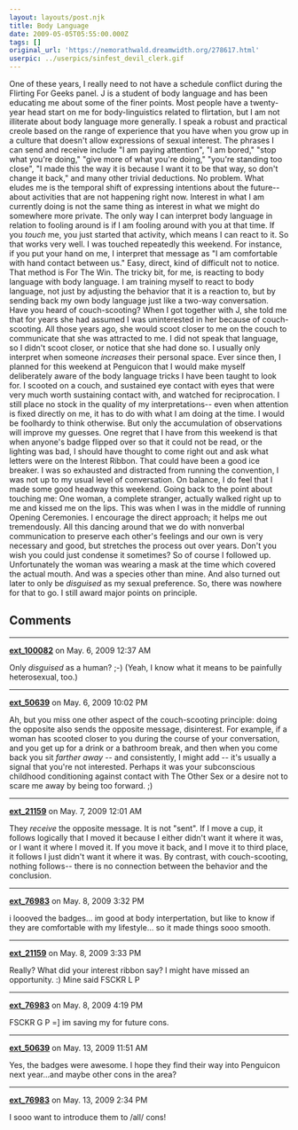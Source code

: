 ```yaml
---
layout: layouts/post.njk
title: Body Language
date: 2009-05-05T05:55:00.000Z
tags: []
original_url: 'https://nemorathwald.dreamwidth.org/278617.html'
userpic: ../userpics/sinfest_devil_clerk.gif
---
```

One of these years, I really need to not have a schedule conflict during the Flirting For Geeks panel. J is a student of body language and has been educating me about some of the finer points. Most people have a twenty-year head start on me for body-linguistics related to flirtation, but I am not illiterate about body language more generally. I speak a robust and practical creole based on the range of experience that you have when you grow up in a culture that doesn't allow expressions of sexual interest. The phrases I can send and receive include "I am paying attention", "I am bored," "stop what you're doing," "give more of what you're doing," "you're standing too close", "I made this the way it is because I want it to be that way, so don't change it back," and many other trivial deductions. No problem. What eludes me is the temporal shift of expressing intentions about the future-- about activities that are not happening right now. Interest in what I am currently doing is not the same thing as interest in what we might do somewhere more private. The only way I can interpret body language in relation to fooling around is if I am fooling around with you at that time. If you _touch_ me, you just started that activity, which means I can react to it. So that works very well. I was touched repeatedly this weekend. For instance, if you put your hand on me, I interpret that message as "I am comfortable with hand contact between us." Easy, direct, kind of difficult not to notice. That method is For The Win. The tricky bit, for me, is reacting to body language with body language. I am training myself to react to body language, not just by adjusting the behavior that it is a reaction to, but by sending back my own body language just like a two-way conversation. Have you heard of couch-scooting? When I got together with J, she told me that for years she had assumed I was uninterested in her because of couch-scooting. All those years ago, she would scoot closer to me on the couch to communicate that she was attracted to me. I did not speak that language, so I didn't scoot closer, or notice that she had done so. I usually only interpret when someone _increases_ their personal space. Ever since then, I planned for this weekend at Penguicon that I would make myself deliberately aware of the body language tricks I have been taught to look for. I scooted on a couch, and sustained eye contact with eyes that were very much worth sustaining contact with, and watched for reciprocation. I still place no stock in the quality of my interpretations-- even when attention is fixed directly on me, it has to do with what I am doing at the time. I would be foolhardy to think otherwise. But only the accumulation of observations will improve my guesses. One regret that I have from this weekend is that when anyone's badge flipped over so that it could not be read, or the lighting was bad, I should have thought to come right out and ask what letters were on the Interest Ribbon. That could have been a good ice breaker. I was so exhausted and distracted from running the convention, I was not up to my usual level of conversation. On balance, I do feel that I made some good headway this weekend. Going back to the point about touching me: One woman, a complete stranger, actually walked right up to me and kissed me on the lips. This was when I was in the middle of running Opening Ceremonies. I encourage the direct approach; it helps me out tremendously. All this dancing around that we do with nonverbal communication to preserve each other's feelings and our own is very necessary and good, but stretches the process out over years. Don't you wish you could just condense it sometimes? So of course I followed up. Unfortunately the woman was wearing a mask at the time which covered the actual mouth. And was a species other than mine. And also turned out later to only be _disguised_ as my sexual preference. So, there was nowhere for that to go. I still award major points on principle.

## Comments

---

**[ext_100082](https://www.dreamwidth.org/users/ext_100082)** on May. 6, 2009 12:37 AM

Only _disguised_ as a human? ;-) (Yeah, I know what it means to be painfully heterosexual, too.)

---

**[ext_50639](https://www.dreamwidth.org/users/ext_50639)** on May. 6, 2009 10:02 PM

Ah, but you miss one other aspect of the couch-scooting principle: doing the opposite also sends the opposite message, disinterest. For example, if a woman has scooted closer to you during the course of your conversation, and you get up for a drink or a bathroom break, and then when you come back you sit _farther away_ -- and consistently, I might add -- it's usually a signal that you're not interested. Perhaps it was your subconscious childhood conditioning against contact with The Other Sex or a desire not to scare me away by being too forward. ;)

---

**[ext_21159](https://www.dreamwidth.org/users/ext_21159)** on May. 7, 2009 12:01 AM

They _receive_ the opposite message. It is not "sent". If I move a cup, it follows logically that I moved it because I either didn't want it where it was, or I want it where I moved it. If you move it back, and I move it to third place, it follows I just didn't want it where it was. By contrast, with couch-scooting, nothing follows-- there is no connection between the behavior and the conclusion.

---

**[ext_76983](https://www.dreamwidth.org/users/ext_76983)** on May. 8, 2009 3:32 PM

i loooved the badges... im good at body interpertation, but like to know if they are comfortable with my lifestyle... so it made things sooo smooth.

---

**[ext_21159](https://www.dreamwidth.org/users/ext_21159)** on May. 8, 2009 3:33 PM

Really? What did your interest ribbon say? I might have missed an opportunity. :) Mine said FSCKR L P

---

**[ext_76983](https://www.dreamwidth.org/users/ext_76983)** on May. 8, 2009 4:19 PM

FSCKR G P =\] im saving my for future cons.

---

**[ext_50639](https://www.dreamwidth.org/users/ext_50639)** on May. 13, 2009 11:51 AM

Yes, the badges were awesome. I hope they find their way into Penguicon next year...and maybe other cons in the area?

---

**[ext_76983](https://www.dreamwidth.org/users/ext_76983)** on May. 13, 2009 2:34 PM

I sooo want to introduce them to /all/ cons!
